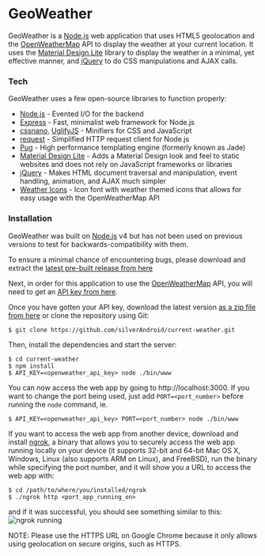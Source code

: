 # GeoWeather

GeoWeather is a [Node.js] web application that uses HTML5 geolocation and the [OpenWeatherMap] API to display the weather at your current location. It uses the [Material Design Lite] library to display the weather in a minimal, yet effective manner, and [jQuery] to do CSS manipulations and AJAX calls.

### Tech

GeoWeather uses a few open-source libraries to function properly:

* [Node.js] - Evented I/O for the backend
* [Express](http://expressjs.com/) - Fast, minimalist web framework for Node.js
* [cssnano](http://cssnano.co/), [UglifyJS](http://lisperator.net/uglifyjs/) - Minifiers for CSS and JavaScript
* [request](https://github.com/request/request) - Simplified HTTP request client for Node.js
* [Pug](https://pugjs.org) - High performance templating engine (formerly known as Jade)
* [Material Design Lite] - Adds a Material Design look and feel to static websites and does not rely on JavaScript frameworks or libraries
* [jQuery] - Makes HTML document traversal and manipulation, event handling, animation, and AJAX much simpler
* [Weather Icons](https://erikflowers.github.io/weather-icons/) - Icon font with weather themed icons that allows for easy usage with the OpenWeatherMap API

### Installation

GeoWeather was built on [Node.js] v4 but has not been used on previous versions to test for backwards-compatibility with them.

To ensure a minimal chance of encountering bugs, please download and extract the [latest pre-built release from here](https://nodejs.org/en/download/)

Next, in order for this application to use the [OpenWeatherMap] API, you will need to get an [API key from here](http://openweathermap.org/appid).

Once you have gotten your API key, download the latest version [as a zip file from here](https://github.com/silverAndroid/current-weather/archive/master.zip) or clone the repository using Git:

    $ git clone https://github.com/silverAndroid/current-weather.git

Then, install the dependencies and start the server:

    $ cd current-weather
    $ npm install
    $ API_KEY=<openweather_api_key> node ./bin/www

You can now access the web app by going to http://localhost:3000. If you want to change the port being used, just add `PORT=<port_number>` before running the `node` command, ie.

    $ API_KEY=<openweather_api_key> PORT=<port_number> node ./bin/www

If you want to access the web app from another device, download and install [ngrok](https://ngrok.com/), a binary that allows you to securely access the web app running locally on your device (it supports 32-bit and 64-bit Mac OS X, Windows, Linux (also supports ARM on Linux), and FreeBSD), run the binary while specifying the port number, and it will show you a URL to access the web app with:

    $ cd /path/to/where/you/installed/ngrok
    $ ./ngrok http <port_app_running_on>

and if it was successful, you should see something similar to this:
![ngrok running](http://i.imgur.com/mBusZWS.png "ngrok running")

NOTE: Please use the HTTPS URL on Google Chrome because it only allows using geolocation on secure origins, such as HTTPS.

[Node.js]: <https://nodejs.org/en>
[OpenWeatherMap]: <http://openweathermap.org/>
[Material Design Lite]: <https://getmdl.io>
[jQuery]: <https://jquery.com/>
